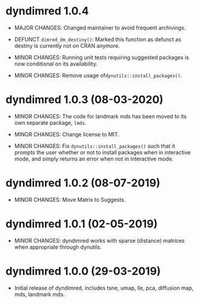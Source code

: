 # dyndimred 1.0.4

* MAJOR CHANGES: Changed maintainer to avoid frequent archivings.

* DEFUNCT `dimred_dm_destiny()`: Marked this function as defunct as destiny is currently not on CRAN anymore.

* MINOR CHANGES: Running unit tests requiring suggested packages is now conditional on its availability.

* MINOR CHANGES: Remove usage of`dynutils::install_packages()`.

# dyndimred 1.0.3 (08-03-2020)

* MINOR CHANGES: The code for landmark mds has been moved to its own separate package, `lmds`.

* MINOR CHANGES: Change license to MIT.

* MINOR CHANGES: Fix `dynutils::install_packages()` such that it prompts the user whether or
  not to install packages when in interactive mode, and simply returns an error
  when not in interactive mode.

# dyndimred 1.0.2 (08-07-2019)

* MINOR CHANGES: Move Matrix to Suggests.

# dyndimred 1.0.1 (02-05-2019)

* MINOR CHANGES: dyndimred works with sparse (distance) matrices when appropriate through dynutils.

# dyndimred 1.0.0 (29-03-2019)

* Initial release of dyndimred, includes tsne, umap, lle, pca, diffusion map, mds, landmark mds.
